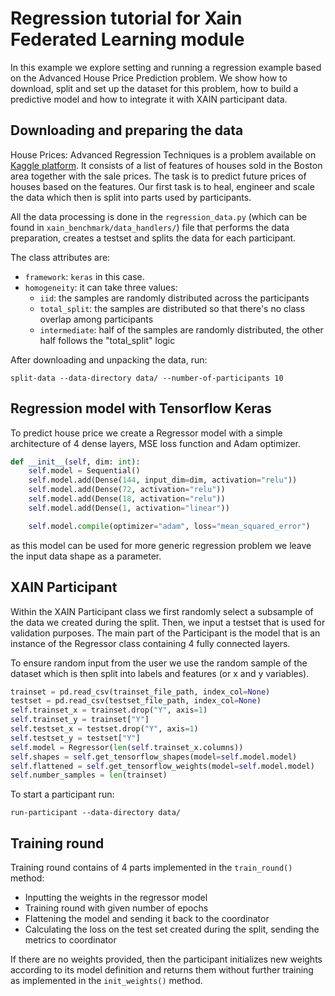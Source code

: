 # Regression tutorial for Xain Federated Learning module

In this example we explore setting and running a regression example
based on the Advanced House Price Prediction problem. We show how to
download, split and set up the dataset for this problem, how to build
a predictive model and how to integrate it with XAIN participant data.

## Downloading and preparing the data

House Prices: Advanced Regression Techniques is a problem available on
[Kaggle
platform](https://www.kaggle.com/c/house-prices-advanced-regression-techniques/data). It
consists of a list of features of houses sold in the Boston area
together with the sale prices. The task is to predict future prices of
houses based on the features. Our first task is to heal, engineer and
scale the data which then is split into parts used by participants.

All the data processing is done in the `regression_data.py` (which can
be found in `xain_benchmark/data_handlers/`) file that performs the
data preparation, creates a testset and splits the data for each
participant.

The class attributes are:

- `framework`: `keras` in this case.
- `homogeneity`: it can take three values:
    - `iid`: the samples are randomly distributed across the participants
    - `total_split`: the samples are distributed so that there's no
      class overlap among participants
    - `intermediate`: half of the samples are randomly distributed,
      the other half follows the "total_split" logic

After downloading and unpacking the data, run:

```
split-data --data-directory data/ --number-of-participants 10
```


## Regression model with Tensorflow Keras

To predict house price we create a Regressor model with a simple
architecture of 4 dense layers, MSE loss function and Adam optimizer.

```python
def __init__(self, dim: int):
    self.model = Sequential()
    self.model.add(Dense(144, input_dim=dim, activation="relu"))
    self.model.add(Dense(72, activation="relu"))
    self.model.add(Dense(18, activation="relu"))
    self.model.add(Dense(1, activation="linear"))

    self.model.compile(optimizer="adam", loss="mean_squared_error")
```

as this model can be used for more generic regression problem we leave
the input data shape as a parameter.


## XAIN Participant

Within the XAIN Participant class we first randomly select a subsample
of the data we created during the split.  Then, we input a testset
that is used for validation purposes. The main part of the Participant
is the model that is an instance of the Regressor class containing 4
fully connected layers.

To ensure random input from the user we use the random sample of the
dataset which is then split into labels and features (or x and y
variables).

```python
trainset = pd.read_csv(trainset_file_path, index_col=None)
testset = pd.read_csv(testset_file_path, index_col=None)
self.trainset_x = trainset.drop("Y", axis=1)
self.trainset_y = trainset["Y"]
self.testset_x = testset.drop("Y", axis=1)
self.testset_y = testset["Y"]
self.model = Regressor(len(self.trainset_x.columns))
self.shapes = self.get_tensorflow_shapes(model=self.model.model)
self.flattened = self.get_tensorflow_weights(model=self.model.model)
self.number_samples = len(trainset)
```

To start a participant run:

```
run-participant --data-directory data/
```


## Training round

Training round contains of 4 parts implemented in the `train_round()`
method:

- Inputting the weights in the regressor model
- Training round with given number of epochs
- Flattening the model and sending it back to the coordinator
- Calculating the loss on the test set created during the split, sending the metrics to coordinator

If there are no weights provided, then the participant initializes new
weights according to its model definition and returns them without
further training as implemented in the `init_weights()` method.
